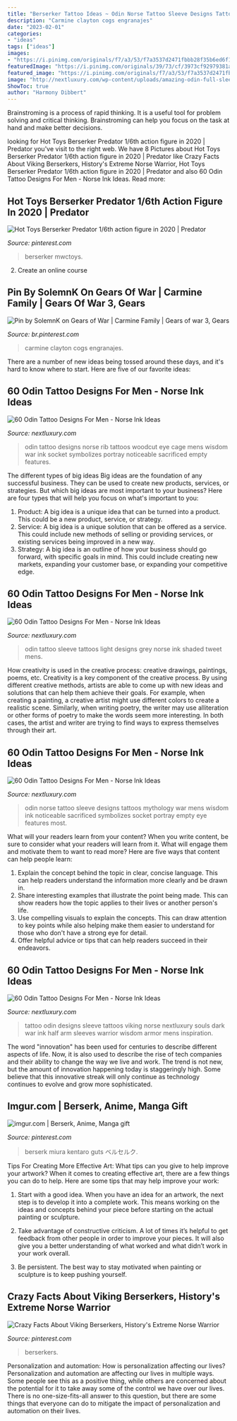 ```yaml
---
title: "Berserker Tattoo Ideas ~ Odin Norse Tattoo Sleeve Designs Tattoos Mythology War Mens Wisdom Ink Noticeable Sacrificed Symbolizes Socket Portray Empty Eye Features Most"
description: "Carmine clayton cogs engranajes"
date: "2023-02-01"
categories:
- "ideas"
tags: ["ideas"]
images:
- "https://i.pinimg.com/originals/f7/a3/53/f7a3537d2471fbbb28f35b6ed6f13761.png"
featuredImage: "https://i.pinimg.com/originals/39/73/cf/3973cf92979381aed153510ae3d8b703.jpg"
featured_image: "https://i.pinimg.com/originals/f7/a3/53/f7a3537d2471fbbb28f35b6ed6f13761.png"
image: "http://nextluxury.com/wp-content/uploads/amazing-odin-full-sleeve-tattoo-design-on-gentleman.jpg"
ShowToc: true
author: "Harmony Dibbert"
---
```



Brainstroming is a process of rapid thinking. It is a useful tool for problem solving and critical thinking. Brainstroming can help you focus on the task at hand and make better decisions.

	

		
looking for Hot Toys Berserker Predator 1/6th action figure in 2020 | Predator you've visit to the right web. We have 8 Pictures about Hot Toys Berserker Predator 1/6th action figure in 2020 | Predator like Crazy Facts About Viking Berserkers, History&#039;s Extreme Norse Warrior, Hot Toys Berserker Predator 1/6th action figure in 2020 | Predator and also 60 Odin Tattoo Designs For Men - Norse Ink Ideas. Read more:
		
    
## Hot Toys Berserker Predator 1/6th Action Figure In 2020 | Predator

<img loading=lazy src="https://i.pinimg.com/originals/39/73/cf/3973cf92979381aed153510ae3d8b703.jpg" onerror="this.onerror=null;this.src='https://tse2.mm.bing.net/th?id=OIP.GVPrG6AAbPXHTEeEevKZzQHaLJ&amp;pid=15.1';" alt="Hot Toys Berserker Predator 1/6th action figure in 2020 | Predator">

_Source: pinterest.com_

>berserker mwctoys. 

	

2. Create an online course

    
## Pin By SolemnK On Gears Of War | Carmine Family | Gears Of War 3, Gears

<img loading=lazy src="https://i.pinimg.com/736x/a4/9d/d3/a49dd391755e291e99f446651054ef66.jpg" onerror="this.onerror=null;this.src='https://tse4.mm.bing.net/th?id=OIP.vL1m-h-D-gydGmRqrXdLRQHaNK&amp;pid=15.1';" alt="Pin by SolemnK on Gears of War | Carmine Family | Gears of war 3, Gears">

_Source: br.pinterest.com_

>carmine clayton cogs engranajes. 

	

There are a number of new ideas being tossed around these days, and it's hard to know where to start. Here are five of our favorite ideas: 

    
## 60 Odin Tattoo Designs For Men - Norse Ink Ideas

<img loading=lazy src="http://nextluxury.com/wp-content/uploads/mens-odin-woodcut-rib-cage-side-tattoo.jpg" onerror="this.onerror=null;this.src='https://tse1.mm.bing.net/th?id=OIP.aR7NP5uLKbE0biPhOPLaQQHaHa&amp;pid=15.1';" alt="60 Odin Tattoo Designs For Men - Norse Ink Ideas">

_Source: nextluxury.com_

>odin tattoo designs norse rib tattoos woodcut eye cage mens wisdom war ink socket symbolizes portray noticeable sacrificed empty features. 

	

The different types of big ideas
Big ideas are the foundation of any successful business. They can be used to create new products, services, or strategies. But which big ideas are most important to your business? Here are four types that will help you focus on what's important to you: 
1. Product: A big idea is a unique idea that can be turned into a product. This could be a new product, service, or strategy. 
2. Service: A big idea is a unique solution that can be offered as a service. This could include new methods of selling or providing services, or existing services being improved in a new way. 
3. Strategy: A big idea is an outline of how your business should go forward, with specific goals in mind. This could include creating new markets, expanding your customer base, or expanding your competitive edge.

    
## 60 Odin Tattoo Designs For Men - Norse Ink Ideas

<img loading=lazy src="http://nextluxury.com/wp-content/uploads/shaded-light-grey-ink-odin-sleeve-tattoos-for-men.jpg" onerror="this.onerror=null;this.src='https://tse3.mm.bing.net/th?id=OIP.GYqlS07o7Gu1XQaFkbwyLQHaHa&amp;pid=15.1';" alt="60 Odin Tattoo Designs For Men - Norse Ink Ideas">

_Source: nextluxury.com_

>odin tattoo sleeve tattoos light designs grey norse ink shaded tweet mens. 

	

How creativity is used in the creative process: creative drawings, paintings, poems, etc.
Creativity is a key component of the creative process. By using different creative methods, artists are able to come up with new ideas and solutions that can help them achieve their goals. For example, when creating a painting, a creative artist might use different colors to create a realistic scene. Similarly, when writing poetry, the writer may use alliteration or other forms of poetry to make the words seem more interesting. In both cases, the artist and writer are trying to find ways to express themselves through their art.

    
## 60 Odin Tattoo Designs For Men - Norse Ink Ideas

<img loading=lazy src="http://nextluxury.com/wp-content/uploads/mens-norse-odin-inspired-full-sleeve-tatttoo.jpg" onerror="this.onerror=null;this.src='https://tse2.mm.bing.net/th?id=OIP.t7TBC9WFOCtLhIG1XsmrWgHaJP&amp;pid=15.1';" alt="60 Odin Tattoo Designs For Men - Norse Ink Ideas">

_Source: nextluxury.com_

>odin norse tattoo sleeve designs tattoos mythology war mens wisdom ink noticeable sacrificed symbolizes socket portray empty eye features most. 

	

What will your readers learn from your content?
When you write content, be sure to consider what your readers will learn from it. What will engage them and motivate them to want to read more? Here are five ways that content can help people learn: 
1. Explain the concept behind the topic in clear, concise language. This can help readers understand the information more clearly and be drawn in.
2. Share interesting examples that illustrate the point being made. This can show readers how the topic applies to their lives or another person's life. 
3. Use compelling visuals to explain the concepts. This can draw attention to key points while also helping make them easier to understand for those who don't have a strong eye for detail. 
4. Offer helpful advice or tips that can help readers succeed in their endeavors.

    
## 60 Odin Tattoo Designs For Men - Norse Ink Ideas

<img loading=lazy src="http://nextluxury.com/wp-content/uploads/amazing-odin-full-sleeve-tattoo-design-on-gentleman.jpg" onerror="this.onerror=null;this.src='https://tse2.mm.bing.net/th?id=OIP.QPN8edHfKfhhfxwgnkDsNAHaIp&amp;pid=15.1';" alt="60 Odin Tattoo Designs For Men - Norse Ink Ideas">

_Source: nextluxury.com_

>tattoo odin designs sleeve tattoos viking norse nextluxury souls dark war ink half arm sleeves warrior wisdom armor mens inspiration. 

	

The word "innovation" has been used for centuries to describe different aspects of life. Now, it is also used to describe the rise of tech companies and their ability to change the way we live and work. The trend is not new, but the amount of innovation happening today is staggeringly high. Some believe that this innovative streak will only continue as technology continues to evolve and grow more sophisticated.

    
## Imgur.com | Berserk, Anime, Manga Gift

<img loading=lazy src="https://i.pinimg.com/originals/f7/a3/53/f7a3537d2471fbbb28f35b6ed6f13761.png" onerror="this.onerror=null;this.src='https://tse1.mm.bing.net/th?id=OIP.jQeRmcHWJJuJprhheDyU8QHaK5&amp;pid=15.1';" alt="imgur.com | Berserk, Anime, Manga gift">

_Source: pinterest.com_

>berserk miura kentaro guts ベルセルク. 

	

Tips For Creating More Effective Art: What tips can you give to help improve your artwork?
When it comes to creating effective art, there are a few things you can do to help. Here are some tips that may help improve your work: 
1. Start with a good idea. When you have an idea for an artwork, the next step is to develop it into a complete work. This means working on the ideas and concepts behind your piece before starting on the actual painting or sculpture. 

2. Take advantage of constructive criticism. A lot of times it’s helpful to get feedback from other people in order to improve your pieces. It will also give you a better understanding of what worked and what didn’t work in your work overall. 

3. Be persistent. The best way to stay motivated when painting or sculpture is to keep pushing yourself.

    
## Crazy Facts About Viking Berserkers, History&#039;s Extreme Norse Warrior

<img loading=lazy src="https://i.pinimg.com/736x/27/fc/c0/27fcc060215a54f959e59f1fa4e2ce58.jpg" onerror="this.onerror=null;this.src='https://tse2.mm.bing.net/th?id=OIP.NMg1-D9lH8cjNUI33GDroQHaD3&amp;pid=15.1';" alt="Crazy Facts About Viking Berserkers, History&#039;s Extreme Norse Warrior">

_Source: pinterest.com_

>berserkers. 

	

Personalization and automation: How is personalization affecting our lives?
Personalization and automation are affecting our lives in multiple ways. Some people see this as a positive thing, while others are concerned about the potential for it to take away some of the control we have over our lives. There is no one-size-fits-all answer to this question, but there are some things that everyone can do to mitigate the impact of personalization and automation on their lives.

